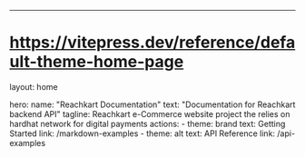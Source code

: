 ---
# https://vitepress.dev/reference/default-theme-home-page
layout: home

hero:
  name: "Reachkart Documentation"
  text: "Documentation for Reachkart backend API"
  tagline: Reachkart e-Commerce website project the relies on hardhat network for digital payments
  actions:
    - theme: brand
      text: Getting Started
      link: /markdown-examples
    - theme: alt
      text: API Reference
      link: /api-examples
    


